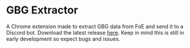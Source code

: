 # GBG Extractor
A Chrome extension made to extract GBG data from FoE and send it to a Discord bot. Download the latest release [here](https://github.com/quantumified/gbg-extractor/releases). Keep in mind this is still in early development so expect bugs and issues.
